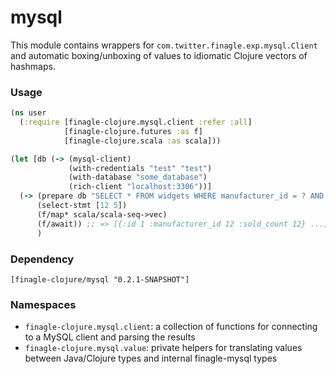 # mysql

This module contains wrappers for `com.twitter.finagle.exp.mysql.Client` and automatic boxing/unboxing of values
to idiomatic Clojure vectors of hashmaps.

### Usage

```clojure
(ns user
  (:require [finagle-clojure.mysql.client :refer :all]
            [finagle-clojure.futures :as f]
            [finagle-clojure.scala :as scala]))

(let [db (-> (mysql-client)
             (with-credentials "test" "test")
             (with-database "some_database")
             (rich-client "localhost:3306"))]
  (-> (prepare db "SELECT * FROM widgets WHERE manufacturer_id = ? AND sold_count > ?")
      (select-stmt [12 5])
      (f/map* scala/scala-seq->vec)
      (f/await)) ;; => [{:id 1 :manufacturer_id 12 :sold_count 12} ...]
      )
```

### Dependency

    [finagle-clojure/mysql "0.2.1-SNAPSHOT"]

### Namespaces

* `finagle-clojure.mysql.client`: a collection of functions for connecting to a MySQL client and parsing the results
* `finagle-clojure.mysql.value`: private helpers for translating values between Java/Clojure types and internal
  finagle-mysql types
